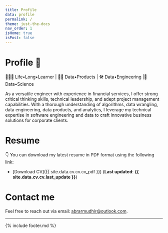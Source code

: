 ```yaml
---
title: Profile
data: profile
permalink: /
theme: just-the-docs
nav_order: 1
isHome: true
isPost: false
---
```


# Profile 👋
🤹🏿‍♂️ Life•Long•Learner | 🏄‍♂️ Data•Products | 🛠 Data•Engineering |🔬 Data•Science

As a versatile engineer with experience in financial services, I offer strong critical thinking skills, technical leadership, and adept project management capabilities. With a thorough understanding of algorithms, data wrangling, data engineering, data products, and analytics, I leverage my technical expertise in software engineering and data to craft innovative business solutions for corporate clients.

# Resume 
👇
You can download my latest resume in PDF format using the following link:

- [Download CV]({{ site.data.cv.cv.cv_pdf }}) (__Last updated__: __{{ site.data.cv.cv.last_update }}__)

# Contact me
Feel free to reach out via email: [abrarmudhir@outlook.com](mailto:abrarmudhir@outlook.com).

---

{% include footer.md %}